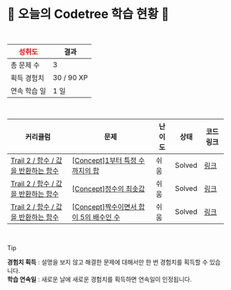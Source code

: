 # 🌲 오늘의 Codetree 학습 현황 🌲

<br />

| <span style="color:red;display:block;text-align:center;"> **성취도**</span> | 결과 |
|---|---|
| 총 문제 수 | 3 |
| 획득 경험치 | 30 / 90 XP |
| 연속 학습 일 | 1 일 |

<br />

|커리큘럼|문제|난이도|상태|코드 링크|
|---|---|---|---|---|
|[Trail 2 / 함수 / 값을 반환하는 함수](https://www.codetree.ai/trail-info/novice-mid/)|[[Concept]1부터 특정 수까지의 합](https://www.codetree.ai/trails/complete/curated-cards/intro-sum-from-1-to-a-certain-number/)|쉬움|Solved|[링크](https://github.com/rwambangho/algorithm-study/blob/main/250316/1%EB%B6%80%ED%84%B0%20%ED%8A%B9%EC%A0%95%20%EC%88%98%EA%B9%8C%EC%A7%80%EC%9D%98%20%ED%95%A9/sum-from-1-to-a-certain-number.py)|
|[Trail 2 / 함수 / 값을 반환하는 함수](https://www.codetree.ai/trail-info/novice-mid/)|[[Concept]정수의 최솟값](https://www.codetree.ai/trails/complete/curated-cards/intro-minimum-value-of-an-integer/)|쉬움|Solved|[링크](https://github.com/rwambangho/algorithm-study/blob/main/250316/%EC%A0%95%EC%88%98%EC%9D%98%20%EC%B5%9C%EC%86%9F%EA%B0%92/minimum-value-of-an-integer.py)|
|[Trail 2 / 함수 / 값을 반환하는 함수](https://www.codetree.ai/trail-info/novice-mid/)|[[Concept]짝수이면서 합이 5의 배수인 수](https://www.codetree.ai/trails/complete/curated-cards/intro-an-even-number-with-a-multiple-of-5-in-the-sum/)|쉬움|Solved|[링크](https://github.com/rwambangho/algorithm-study/blob/main/250316/%EC%A7%9D%EC%88%98%EC%9D%B4%EB%A9%B4%EC%84%9C%20%ED%95%A9%EC%9D%B4%205%EC%9D%98%20%EB%B0%B0%EC%88%98%EC%9D%B8%20%EC%88%98/an-even-number-with-a-multiple-of-5-in-the-sum.cpp)|


<br />

> [!TIP]
> **경험치 획득** : 설명을 보지 않고 해결한 문제에 대해서만 한 번 경험치를 획득할 수 있습니다.  
> **학습 연속일** : 새로운 날에 새로운 경험치를 획득하면 연속일이 인정됩니다.

